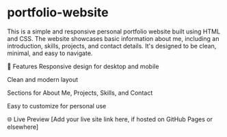 # portfolio-website
This is a simple and responsive personal portfolio website built using HTML and CSS. The website showcases basic information about me, including an introduction, skills, projects, and contact details. It's designed to be clean, minimal, and easy to navigate.

🚀 Features
Responsive design for desktop and mobile

Clean and modern layout

Sections for About Me, Projects, Skills, and Contact

Easy to customize for personal use

🌐 Live Preview
[Add your live site link here, if hosted on GitHub Pages or elsewhere]

